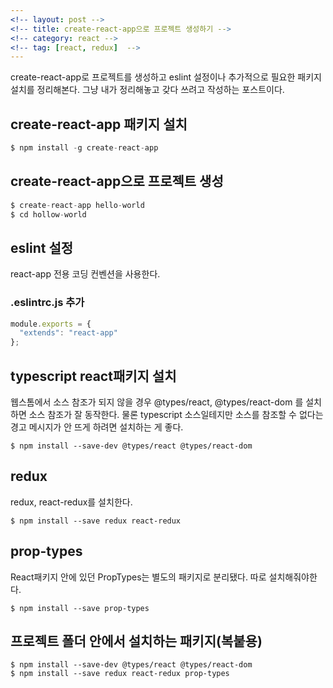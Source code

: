```yaml
---
<!-- layout: post -->
<!-- title: create-react-app으로 프로젝트 생성하기 -->
<!-- category: react -->
<!-- tag: [react, redux]  -->
---
```


create-react-app로 프로젝트를 생성하고 eslint 설정이나 추가적으로 필요한 패키지 설치를 정리해본다.
그냥 내가 정리해놓고 갖다 쓰려고 작성하는 포스트이다.

## create-react-app 패키지 설치
```jsx
$ npm install -g create-react-app
```

## create-react-app으로 프로젝트 생성
```jsx
$ create-react-app hello-world
$ cd hollow-world
```

## eslint 설정
react-app 전용 코딩 컨벤션을 사용한다.

### .eslintrc.js 추가
```js
module.exports = {
  "extends": "react-app"
};
```

## typescript react패키지 설치
웹스톰에서 소스 참조가 되지 않을 경우 @types/react, @types/react-dom 를 설치하면 소스 참조가 잘 동작한다. 물론 typescript 소스일테지만 소스를 참조할 수 없다는 경고 메시지가 안 뜨게 하려면 설치하는 게 좋다.
```
$ npm install --save-dev @types/react @types/react-dom
```

## redux
redux, react-redux를 설치한다.
```
$ npm install --save redux react-redux
```

## prop-types
React패키지 안에 있던 PropTypes는 별도의 패키지로 분리됐다. 따로 설치해줘야한다.
```
$ npm install --save prop-types
```

## 프로젝트 폴더 안에서 설치하는 패키지(복붙용)
``` 
$ npm install --save-dev @types/react @types/react-dom
$ npm install --save redux react-redux prop-types
```
